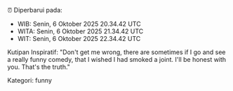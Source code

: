 ⏰ Diperbarui pada:
- WIB: Senin, 6 Oktober 2025 20.34.42 UTC
- WITA: Senin, 6 Oktober 2025 21.34.42 UTC
- WIT: Senin, 6 Oktober 2025 22.34.42 UTC

Kutipan Inspiratif:
"Don't get me wrong, there are sometimes if I go and see a really funny comedy, that I wished I had smoked a joint. I'll be honest with you. That's the truth."


Kategori: funny

